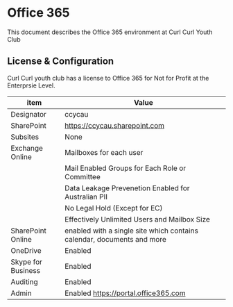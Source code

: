 # Office 365
This document describes the Office 365 environment at Curl Curl Youth Club

## License & Configuration
Curl Curl youth club has a license to Office 365 for Not for Profit at the Enterprsie Level.

| item | Value |
| --- | --- |
| Designator | ccycau |
| SharePoint | https://ccycau.sharepoint.com |
| Subsites | None|
| Exchange Online | Mailboxes for each user |
| | Mail Enabled Groups for Each Role or Committee |
| | Data Leakage Prevenetion Enabled for Australian PII |
| | No Legal Hold (Except for EC) | 
| | Effectively Unlimited Users and Mailbox Size |
| SharePoint Online | enabled with a single site which contains calendar, documents and more |
| OneDrive | Enabled | 
| Skype for Business | Enabled |
| Auditing | Enabled |
| Admin | Enabled https://portal.office365.com |
